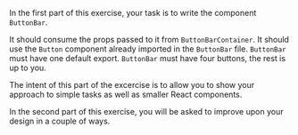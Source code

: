 In the first part of this exercise, your task is to write the component `ButtonBar`.

It should consume the props passed to it from `ButtonBarContainer`.
It should use the `Button` component already imported in the `ButtonBar` file.
`ButtonBar` must have one default export.
`ButtonBar` must have four buttons, the rest is up to you.

The intent of this part of the excercise is to allow you to show your approach to simple
tasks as well as smaller React components.

In the second part of this exercise, you will be asked to improve upon your design in
a couple of ways.
